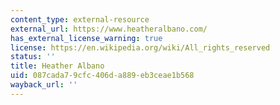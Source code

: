 ```yaml
---
content_type: external-resource
external_url: https://www.heatheralbano.com/
has_external_license_warning: true
license: https://en.wikipedia.org/wiki/All_rights_reserved
status: ''
title: Heather Albano
uid: 087cada7-9cfc-406d-a889-eb3ceae1b568
wayback_url: ''
---
```


